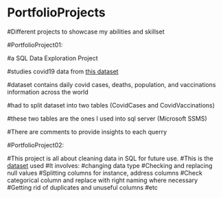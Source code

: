# PortfolioProjects
#Different projects to showcase my abilities and skillset 

#PortfolioProject01: 

#a SQL Data Exploration Project

#studies covid19 data from <a href="https://ourworldindata.org/covid-deaths" target="_blank">this dataset</a>
   
#dataset contains daily covid cases, deaths, population, and vaccinations information across the world

#had to split dataset into two tables (CovidCases and CovidVaccinations)

#these two tables are the ones I used into sql server (Microsoft SSMS)

#There are comments to provide insights to each querry

#PortfolioProject02:

#This project is all about cleaning data in SQL for future use. 
#This is the <a href="https://www.kaggle.com/tmthyjames/nashville-housing-data/version/1?select=Nashville_housing_data_2013_2016.csv" target="_blank">dataset</a> used
#It involves:
#changing data type
#Checking and replacing null values
#Splitting columns for instance, address columns
#Check categorical column and replace with right naming where necessary
#Getting rid of duplicates and unuseful columns
#etc
